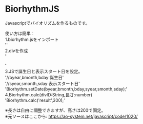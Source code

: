 # BiorhythmJS
Javascriptでバイオリズムを作るものです。

使い方は簡単：  
1.biorhythm.jsをインポート  
    '<script src="biorhythm.js"></script>'  
2.divを作成  
    '<div id="result"></div>'  
3.JSで誕生日と表示スタート日を設定。  
    '//byear,bmonth,bday 誕生日'  
    '//syear,smonth,sday 表示スタート日'  
    'Biorhythm.setDate(byear,bmonth,bday,syear,smonth,sday);'  
4.Biorhythm.calc(divID:String,長さ:number)  
    'Biorhythm.calc('result',300);'  


※長さは自由に調整できますが、高さは200で固定。  
※元ソースはここから: https://ao-system.net/javascript/code/1020/